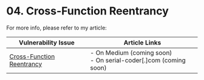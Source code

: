 # 04. Cross-Function Reentrancy

For more info, please refer to my article:

| Vulnerability Issue | Article Links |
| --- | --- |
| [Cross-Function Reentrancy]() | - On Medium (coming soon)<br />- On serial-coder[.]com (coming soon) |